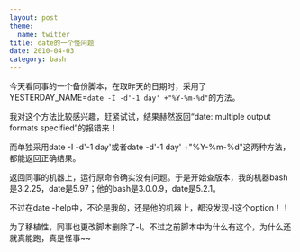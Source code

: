 ```yaml
---
layout: post
theme:
  name: twitter
title: date的一个怪问题
date: 2010-04-03
category: bash
---
```


今天看同事的一个备份脚本，在取昨天的日期时，采用了YESTERDAY_NAME=`date -I -d'-1 day' +"%Y-%m-%d"`的方法。

我对这个方法比较感兴趣，赶紧试试，结果赫然返回“date: multiple output formats specified”的报错来！

而单独采用date -I -d'-1 day'或者date -d'-1 day' +"%Y-%m-%d"这两种方法，都能返回正确结果。

返回同事的机器上，运行原命令确实没有问题。于是开始查版本，我的机器bash是3.2.25，date是5.97；他的bash是3.0.0.9，date是5.2.1。

不过在date -help中，不论是我的，还是他的机器上，都没发现-I这个option！！

为了移植性，同事也更改脚本删除了-I。不过之前脚本中为什么有这个，为什么还就真能跑，真是怪事~~
